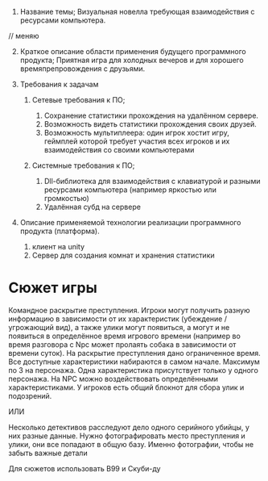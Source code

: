 1. Название темы;
Визуальная новелла требующая взаимодействия с ресурсами компьютера.

// меняю

2. Краткое описание области применения будущего программного продукта;
Приятная игра для холодных вечеров и для хорошего времяпрепровождения с друзьями.

3. Требования к задачам
	1. Сетевые требования к ПО;
		1. Сохранение статистики прохождения на удалённом сервере.
		2. Возможность видеть статистики прохождения своих друзей.
		3. Возможность мультиплеера: один игрок хостит игру, геймплей которой требует участия всех игроков и их взаимодействия со своими компьютерами

	2. Системные требования к ПО;
		1. Dll-библиотека для взаимодействия с клавиатурой и разными ресурсами компьютера (например яркостью или громкостью)
		2. Удалённая субд на сервере

4. Описание применяемой технологии реализации программного продукта (платформа).
	1. клиент на unity
	2. Сервер для создания комнат и хранения статистики


# Сюжет игры

Командное раскрытие преступления. Игроки могут получить разную информацию в зависимости от их характеристик (убеждение / угрожающий вид), а также улики могут появиться, а могут и не появиться в определённое время игрового времени (например во время разговора с Npc может пролаять собака в зависимости от времени суток).
На раскрытие преступления дано ограниченное время.
Все доступные характеристики набираются в самом начале. Максимум по 3 на персонажа. Одна характеристика присутствует только у одного персонажа.
На NPC можно воздействовать определёнными характеристиками.
У игроков есть общий блокнот для сбора улик и подозрений.

ИЛИ

Несколько детективов расследуют дело одного серийного убийцы, у них разные данные.
Нужно фотографировать место преступления и улики, они все попадают в общую базу. Именно фотографии, чтобы не забыть важные детали

Для сюжетов использовать B99 и Скуби-ду